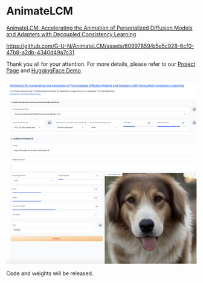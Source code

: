 # AnimateLCM

[AnimateLCM: Accelerating the Animation of Personalized Diffusion Models and Adapters with Decoupled Consistency Learning](https://arxiv.org/abs/2402.00769)



https://github.com/G-U-N/AnimateLCM/assets/60997859/b5e5c928-6cf0-47b8-a2db-4340d49a7c31



Thank you all for your attention. For more details, please refer to our [Project Page](https://animatelcm.github.io/) and [HuggingFace Demo](https://huggingface.co/spaces/wangfuyun/AnimateLCM). 

<div align="left">
    <img src="./__assets__/gradio.png" alt="Description of Image" width="800px"/>
</div>




Code and weights will be released.

